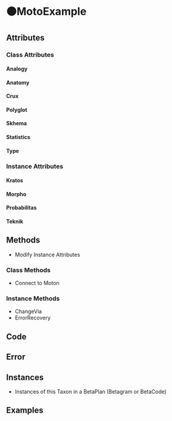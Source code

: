 # 🟠<moto>MotoExample</moto>

## Attributes

### Class Attributes

#### Analogy

#### Anatomy

#### Crux

#### Polyglot

#### Skhema

#### Statistics

#### Type

### Instance Attributes

#### Kratos

#### Morpho

#### Probabilitas

#### Teknik

## Methods

- Modify Instance Attributes

### Class Methods

- Connect to Moton

### Instance Methods

- ChangeVia
- ErrorRecovery

## Code

## Error

## Instances

- Instances of this Taxon in a BetaPlan (Betagram or BetaCode)

## Examples